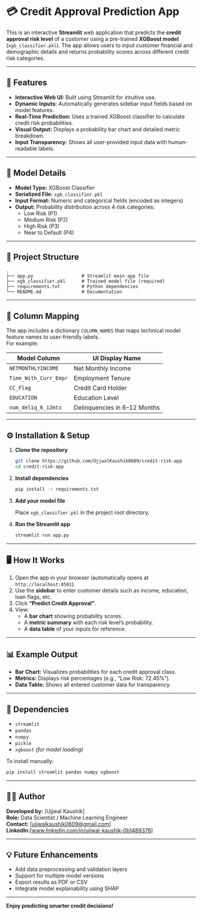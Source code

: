 # 💳 Credit Approval Prediction App

This is an interactive **Streamlit** web application that predicts the **credit approval risk level** of a customer using a pre-trained **XGBoost model** (`xgb_classifier.pkl`). The app allows users to input customer financial and demographic details and returns probability scores across different credit risk categories.

---

## 🚀 Features

- **Interactive Web UI:** Built using Streamlit for intuitive use.  
- **Dynamic Inputs:** Automatically generates sidebar input fields based on model features.  
- **Real-Time Prediction:** Uses a trained XGBoost classifier to calculate credit risk probabilities.  
- **Visual Output:** Displays a probability bar chart and detailed metric breakdown.  
- **Input Transparency:** Shows all user-provided input data with human-readable labels.  

---

## 🧠 Model Details

- **Model Type:** XGBoost Classifier  
- **Serialized File:** `xgb_classifier.pkl`  
- **Input Format:** Numeric and categorical fields (encoded as integers)  
- **Output:** Probability distribution across 4 risk categories:
  - Low Risk (P1)
  - Medium Risk (P2)
  - High Risk (P3)
  - Near to Default (P4)

---

## 📁 Project Structure

```
.
├── app.py                  # Streamlit main app file
├── xgb_classifier.pkl      # Trained model file (required)
├── requirements.txt        # Python dependencies
└── README.md               # Documentation
```

---

## 🧩 Column Mapping

The app includes a dictionary `COLUMN_NAMES` that maps technical model feature names to user-friendly labels.  
For example:

| Model Column | UI Display Name |
|---------------|-----------------|
| `NETMONTHLYINCOME` | Net Monthly Income |
| `Time_With_Curr_Empr` | Employment Tenure |
| `CC_Flag` | Credit Card Holder |
| `EDUCATION` | Education Level |
| `num_deliq_6_12mts` | Delinquencies in 6–12 Months |

---

## ⚙️ Installation & Setup

1. **Clone the repository**

   ```bash
   git clone https://github.com/UjjwalKaushik0609/credit-risk-app
   cd credit-risk-app
   ```

2. **Install dependencies**

   ```bash
   pip install -r requirements.txt
   ```

3. **Add your model file**

   Place `xgb_classifier.pkl` in the project root directory.

4. **Run the Streamlit app**

   ```bash
   streamlit run app.py
   ```

---

## 🖥️ How It Works

1. Open the app in your browser (automatically opens at `http://localhost:8501`).  
2. Use the **sidebar** to enter customer details such as income, education, loan flags, etc.  
3. Click **“Predict Credit Approval”**.  
4. View:
   - A **bar chart** showing probability scores.
   - A **metric summary** with each risk level’s probability.
   - A **data table** of your inputs for reference.

---

## 📊 Example Output

- **Bar Chart:** Visualizes probabilities for each credit approval class.
- **Metrics:** Displays risk percentages (e.g., “Low Risk: 72.45%”).
- **Data Table:** Shows all entered customer data for transparency.

---

## 🧰 Dependencies

- `streamlit`
- `pandas`
- `numpy`
- `pickle`
- `xgboost` *(for model loading)*

To install manually:

```bash
pip install streamlit pandas numpy xgboost
```

---

## 🧑‍💻 Author

**Developed by:** [Ujjwal Kaushik]  
**Role:** Data Scientist / Machine Learning Engineer  
**Contact:** [ujjwalkaushik0609@gmail.com]  
**LinkedIn:**[www.linkedin.com/in/ujjwal-kaushik-0b1489376]

---

## 💡 Future Enhancements

- Add data preprocessing and validation layers  
- Support for multiple model versions  
- Export results as PDF or CSV  
- Integrate model explainability using SHAP  

---

**Enjoy predicting smarter credit decisions!**
